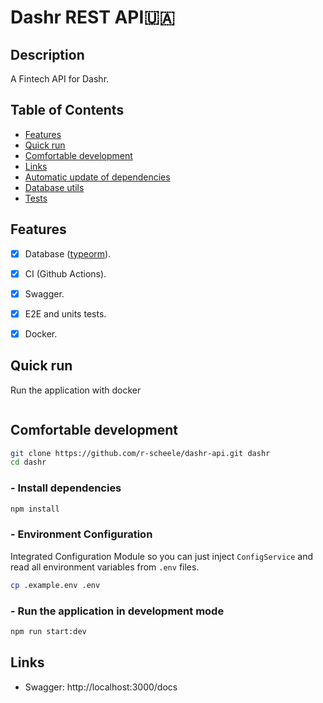 # Dashr REST API🇺🇦

## Description

A Fintech API for Dashr.

## Table of Contents

- [Features](#features)
- [Quick run](#quick-run)
- [Comfortable development](#comfortable-development)
- [Links](#links)
- [Automatic update of dependencies](#automatic-update-of-dependencies)
- [Database utils](#database-utils)
- [Tests](#tests)

## Features

- [x] Database ([typeorm](https://www.npmjs.com/package/typeorm)).
- [x] CI (Github Actions).
- [x] Swagger.
- [x] E2E and units tests.
- [x] Docker.




## Quick run

Run the application with docker
```bash

```

## Comfortable development

```bash
git clone https://github.com/r-scheele/dashr-api.git dashr
cd dashr
```

### - Install dependencies

```bash
npm install
```

### - Environment Configuration

Integrated Configuration Module so you can just inject `ConfigService`
and read all environment variables from `.env` files.

```bash
cp .example.env .env

```

### - Run the application in development mode

```bash
npm run start:dev
```


## Links

- Swagger: http://localhost:3000/docs
<!-- - Adminer (client for DB): http://localhost:8080
- Maildev: http://localhost:1080 -->

